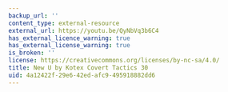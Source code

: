 ```yaml
---
backup_url: ''
content_type: external-resource
external_url: https://youtu.be/QyNbVq3b6C4
has_external_licence_warning: true
has_external_license_warning: true
is_broken: ''
license: https://creativecommons.org/licenses/by-nc-sa/4.0/
title: New U by Kotex Covert Tactics 30
uid: 4a12422f-29e6-42ed-afc9-495918882dd6
---
```

